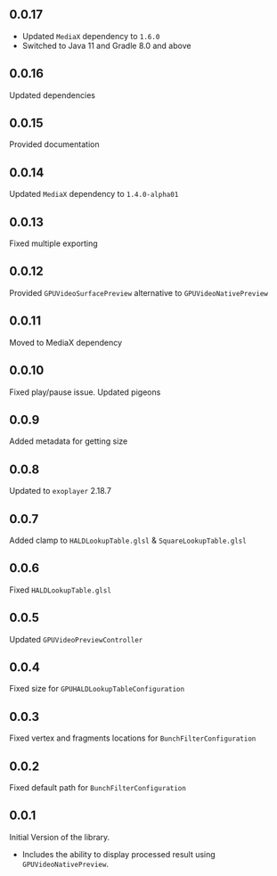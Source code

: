 ## 0.0.17

- Updated `MediaX` dependency to `1.6.0`
- Switched to Java 11 and Gradle 8.0 and above

## 0.0.16

Updated dependencies

## 0.0.15

Provided documentation

## 0.0.14

Updated `MediaX` dependency to `1.4.0-alpha01`

## 0.0.13

Fixed multiple exporting

## 0.0.12

Provided `GPUVideoSurfacePreview` alternative to `GPUVideoNativePreview`

## 0.0.11

Moved to MediaX dependency

## 0.0.10

Fixed play/pause issue. Updated pigeons

## 0.0.9

Added metadata for getting size

## 0.0.8

Updated to `exoplayer` 2.18.7

## 0.0.7

Added clamp to `HALDLookupTable.glsl` & `SquareLookupTable.glsl`

## 0.0.6

Fixed `HALDLookupTable.glsl`

## 0.0.5

Updated `GPUVideoPreviewController`

## 0.0.4

Fixed size for `GPUHALDLookupTableConfiguration`

## 0.0.3

Fixed vertex and fragments locations for `BunchFilterConfiguration`

## 0.0.2

Fixed default path for `BunchFilterConfiguration`

## 0.0.1

Initial Version of the library.

- Includes the ability to display processed result using `GPUVideoNativePreview`.
